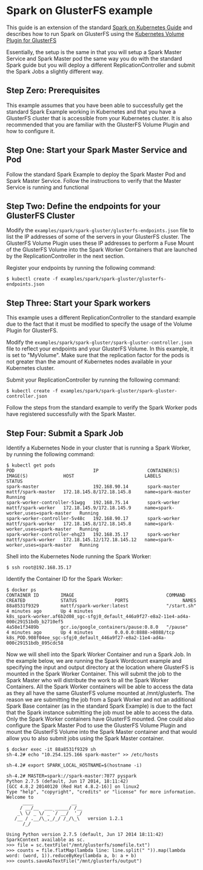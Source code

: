 # Spark on GlusterFS example

This guide is an extension of the standard [Spark on Kubernetes Guide](https://github.com/GoogleCloudPlatform/kubernetes/tree/master/examples/spark) and describes how to run Spark on GlusterFS using the [Kubernetes Volume Plugin for GlusterFS](https://github.com/GoogleCloudPlatform/kubernetes/tree/master/examples/glusterfs)

Essentially, the setup is the same in that you will setup a Spark Master Service and Spark Master pod the same way you do with the standard Spark guide but you will deploy a different ReplicationController and submit the Spark Jobs a slightly different way. 

## Step Zero: Prerequisites

This example assumes that you have been able to successfully get the standard Spark Example working in Kubernetes and that you have a GlusterFS cluster that is accessible from your Kubernetes cluster. It is also recommended that you are familiar with the GlusterFS Volume Plugin and how to configure it. 

## Step One: Start your Spark Master Service and Pod

Follow the standard Spark Example to deploy the Spark Master Pod and Spark Master Service. Follow the instructions to verify that the Master Service is running and functional

## Step Two: Define the endpoints for your GlusterFS Cluster

Modify the `examples/spark/spark-gluster/glusterfs-endpoints.json` file to list the IP addresses of some of the servers in your GlusterFS cluster. The GlusterFS Volume Plugin uses these IP addresses to perform a Fuse Mount of the GlusterFS Volume into the Spark Worker Containers that are launched by the ReplicationController in the next section.

Register your endpoints by running the following command:

```shell
$ kubectl create -f examples/spark/spark-gluster/glusterfs-endpoints.json
```

## Step Three: Start your Spark workers

This example uses a different ReplicationController to the standard example due to the fact that it must be modified to specify the usage of the Volume Plugin for GlusterFS.

Modify the `examples/spark/spark-gluster/spark-gluster-controller.json` file to reflect your endpoints and your GlusterFS Volume. In this example, it is set to "MyVolume".  Make sure that the replication factor for the pods is not greater than the amount of Kubernetes nodes available in your Kubernetes cluster.

Submit your ReplicationController by running the following command:

```shell
$ kubectl create -f examples/spark/spark-gluster/spark-gluster-controller.json
```

Follow the steps from the standard example to verify the Spark Worker pods have registered successfully with the Spark Master.

## Step Four: Submit a Spark Job

Identify a Kubernetes Node in your cluster that is running a Spark Worker, by running the following command:

```shell
$ kubectl get pods
POD                             IP                  CONTAINER(S)        IMAGE(S)             HOST                          LABELS                                STATUS
spark-master                    192.168.90.14       spark-master        mattf/spark-master   172.18.145.8/172.18.145.8     name=spark-master                     Running
spark-worker-controller-51wgg   192.168.75.14       spark-worker        mattf/spark-worker   172.18.145.9/172.18.145.9     name=spark-worker,uses=spark-master   Running
spark-worker-controller-5v48c   192.168.90.17       spark-worker        mattf/spark-worker   172.18.145.8/172.18.145.8     name=spark-worker,uses=spark-master   Running
spark-worker-controller-ehq23   192.168.35.17       spark-worker        mattf/spark-worker   172.18.145.12/172.18.145.12   name=spark-worker,uses=spark-master   Running
```

Shell into the Kubernetes Node running the Spark Worker:

```
$ ssh root@192.168.35.17
```

Identify the Container ID for the Spark Worker:

```
$ docker ps
CONTAINER ID        IMAGE                                  COMMAND             CREATED             STATUS              PORTS                    NAMES
88a8531f9329        mattf/spark-worker:latest              "/start.sh"         4 minutes ago       Up 4 minutes                                 k8s_spark-worker.af6b2d08_sgc-sfgj0_default_446a9f27-e8a2-11e4-ad4a-000c29151bdb_b2710ef5   
4a58e1f3489b        gcr.io/google_containers/pause:0.8.0   "/pause"            4 minutes ago       Up 4 minutes        0.0.0.0:8888->8088/tcp   k8s_POD.908f04ee_sgc-sfgj0_default_446a9f27-e8a2-11e4-ad4a-000c29151bdb_895cdc58 
```

Now we will shell into the Spark Worker Container and run a Spark Job. In the example below, we are running the Spark Wordcount example and specifying the input and output directory at the location where GlusterFS is mounted in the Spark Worker Container. This will submit the job to the Spark Master who will distribute the work to all the Spark Worker Containers. All the Spark Worker containers  will be able to access the data as they all have the same GlusterFS volume mounted at /mnt/glusterfs. The reason we are submitting the job from a Spark Worker and not an additional Spark Base container (as in the standard Spark Example) is due to the fact that the Spark instance submitting the job must be able to access the data. Only the Spark Worker containers have GlusterFS mounted. One could also configure the Spark Master Pod to use the GlusterFS Volume Plugin and mount the GlusterFS Volume into the Spark Master container and that would allow you to also submit jobs using the Spark Master container.

```
$ docker exec -it 88a8531f9329 sh
sh-4.2# echo "10.254.125.166 spark-master" >> /etc/hosts

sh-4.2# export SPARK_LOCAL_HOSTNAME=$(hostname -i)

sh-4.2# MASTER=spark://spark-master:7077 pyspark
Python 2.7.5 (default, Jun 17 2014, 18:11:42)
[GCC 4.8.2 20140120 (Red Hat 4.8.2-16)] on linux2
Type "help", "copyright", "credits" or "license" for more information.
Welcome to
      ____              __
     / __/__  ___ _____/ /__
    _\ \/ _ \/ _ `/ __/  '_/
   /__ / .__/\_,_/_/ /_/\_\   version 1.2.1
      /_/

Using Python version 2.7.5 (default, Jun 17 2014 18:11:42)
SparkContext available as sc.
>>> file = sc.textFile("/mnt/glusterfs/somefile.txt")
>>> counts = file.flatMap(lambda line: line.split(" ")).map(lambda word: (word, 1)).reduceByKey(lambda a, b: a + b)
>>> counts.saveAsTextFile("/mnt/glusterfs/output")
```


